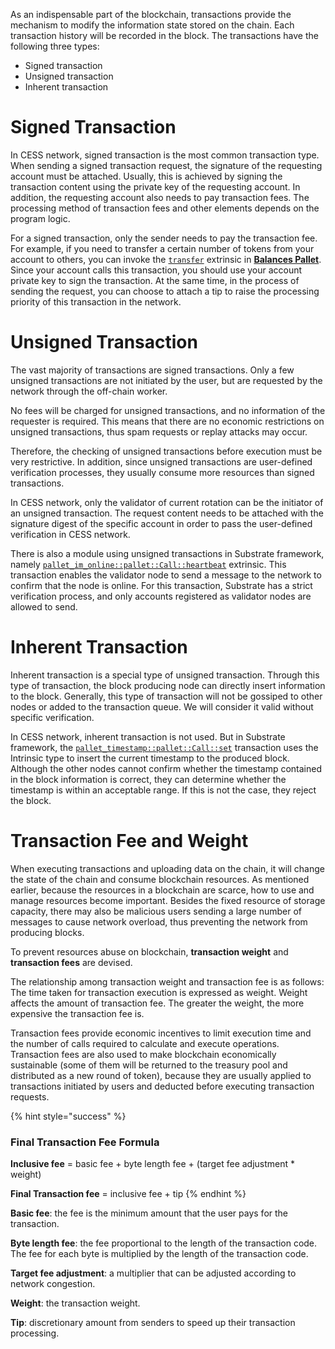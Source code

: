 As an indispensable part of the blockchain, transactions provide the mechanism to modify the information state stored on the chain. Each transaction history will be recorded in the block. The transactions have the following three types:

- Signed transaction
- Unsigned transaction
- Inherent transaction

# Signed Transaction

In CESS network, signed transaction is the most common transaction type. When sending a signed transaction request, the signature of the requesting account must be attached. Usually, this is achieved by signing the transaction content using the private key of the requesting account. In addition, the requesting account also needs to pay transaction fees. The processing method of transaction fees and other elements depends on the program logic.

For a signed transaction, only the sender needs to pay the transaction fee. For example, if you need to transfer a certain number of tokens from your account to others, you can invoke the [`transfer`](https://paritytech.github.io/substrate/master/pallet_balances/pallet/struct.Pallet.html#method.transfer) extrinsic in [**Balances Pallet**](https://paritytech.github.io/substrate/master/pallet_balances). Since your account calls this transaction, you should use your account private key to sign the transaction. At the same time, in the process of sending the request, you can choose to attach a tip to raise the processing priority of this transaction in the network.

# Unsigned Transaction

The vast majority of transactions are signed transactions. Only a few unsigned transactions are not initiated by the user, but are requested by the network through the off-chain worker.

No fees will be charged for unsigned transactions, and no information of the requester is required. This means that there are no economic restrictions on unsigned transactions, thus spam requests or replay attacks may occur.

Therefore, the checking of unsigned transactions before execution must be very restrictive. In addition, since unsigned transactions are user-defined verification processes, they usually consume more resources than signed transactions.

In CESS network, only the validator of current rotation can be the initiator of an unsigned transaction. The request content needs to be attached with the signature digest of the specific account in order to pass the user-defined verification in CESS network.

There is also a module using unsigned transactions in Substrate framework, namely [`pallet_im_online::pallet::Call::heartbeat`](https://paritytech.github.io/substrate/master/pallet_im_online/pallet/struct.Pallet.html#method.heartbeat) extrinsic. This transaction enables the validator node to send a message to the network to confirm that the node is online. For this transaction, Substrate has a strict verification process, and only accounts registered as validator nodes are allowed to send.

# Inherent Transaction

Inherent transaction is a special type of unsigned transaction. Through this type of transaction, the block producing node can directly insert information to the block. Generally, this type of transaction will not be gossiped to other nodes or added to the transaction queue. We will consider it valid without specific verification.

In CESS network, inherent transaction is not used. But in Substrate framework, the [`pallet_timestamp::pallet::Call::set`](https://paritytech.github.io/substrate/master/pallet_timestamp/pallet/struct.Pallet.html#method.set) transaction uses the Intrinsic type to insert the current timestamp to the produced block. Although the other nodes cannot confirm whether the timestamp contained in the block information is correct, they can determine whether the timestamp is within an acceptable range. If this is not the case, they reject the block.

# Transaction Fee and Weight

When executing transactions and uploading data on the chain, it will change the state of the chain and consume blockchain resources. As mentioned earlier, because the resources in a blockchain are scarce, how to use and manage resources become important. Besides the fixed resource of storage capacity, there may also be malicious users sending a large number of messages to cause network overload, thus preventing the network from producing blocks.

To prevent resources abuse on blockchain, **transaction weight** and **transaction fees** are devised.

The relationship among transaction weight and transaction fee is as follows: The time taken for transaction execution is expressed as weight. Weight affects the amount of transaction fee. The greater the weight, the more expensive the transaction fee is.

Transaction fees provide economic incentives to limit execution time and the number of calls required to calculate and execute operations. Transaction fees are also used to make blockchain economically sustainable (some of them will be returned to the treasury pool and distributed as a new round of token), because they are usually applied to transactions initiated by users and deducted before executing transaction requests.

{% hint style="success" %}
### Final Transaction Fee Formula

**Inclusive fee** = basic fee + byte length fee + (target fee adjustment \* weight)

**Final Transaction fee** = inclusive fee + tip
{% endhint %}

**Basic fee**: the fee is the minimum amount that the user pays for the transaction.

**Byte length fee**: the fee proportional to the length of the transaction code. The fee for each byte is multiplied by the length of the transaction code.

**Target fee adjustment**: a multiplier that can be adjusted according to network congestion.

**Weight**: the transaction weight.

**Tip**: discretionary amount from senders to speed up their transaction processing.
